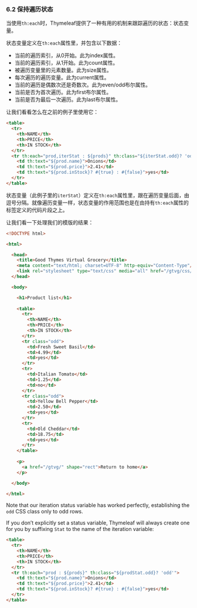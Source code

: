 ### 6.2 保持遍历状态

当使用`th:each`时，Thymeleaf提供了一种有用的机制来跟踪遍历的状态：状态变量。

状态变量定义在`th:each`属性里，并包含以下数据：

- 当前的遍历索引，从0开始。此为index属性。
- 当前的遍历索引，从1开始。此为count属性。
- 被遍历变量里的元素数量。此为size属性。
- 每次遍历的遍历变量。此为current属性。
- 当前的遍历是偶数次还是奇数次。此为even/odd布尔属性。
- 当前是否为首次遍历。此为first布尔属性。
- 当前是否为最后一次遍历。此为last布尔属性。

让我们看看怎么在之前的例子里使用它：
```html
<table>
  <tr>
    <th>NAME</th>
    <th>PRICE</th>
    <th>IN STOCK</th>
  </tr>
  <tr th:each="prod,iterStat : ${prods}" th:class="${iterStat.odd}? 'odd'">
    <td th:text="${prod.name}">Onions</td>
    <td th:text="${prod.price}">2.41</td>
    <td th:text="${prod.inStock}? #{true} : #{false}">yes</td>
  </tr>
</table>
```
状态变量（此例子里的`iterStat`）定义在`th:each`属性里，跟在遍历变量后面，由逗号分隔。就像遍历变量一样，状态变量的作用范围也是在由持有`th:each`属性的标签定义的代码片段之上。

让我们看一下处理我们的模版的结果：
```html
<!DOCTYPE html>

<html>

  <head>
    <title>Good Thymes Virtual Grocery</title>
    <meta content="text/html; charset=UTF-8" http-equiv="Content-Type"/>
    <link rel="stylesheet" type="text/css" media="all" href="/gtvg/css/gtvg.css" />
  </head>

  <body>

    <h1>Product list</h1>
  
    <table>
      <tr>
        <th>NAME</th>
        <th>PRICE</th>
        <th>IN STOCK</th>
      </tr>
      <tr class="odd">
        <td>Fresh Sweet Basil</td>
        <td>4.99</td>
        <td>yes</td>
      </tr>
      <tr>
        <td>Italian Tomato</td>
        <td>1.25</td>
        <td>no</td>
      </tr>
      <tr class="odd">
        <td>Yellow Bell Pepper</td>
        <td>2.50</td>
        <td>yes</td>
      </tr>
      <tr>
        <td>Old Cheddar</td>
        <td>18.75</td>
        <td>yes</td>
      </tr>
    </table>
  
    <p>
      <a href="/gtvg/" shape="rect">Return to home</a>
    </p>

  </body>
  
</html>
```
Note that our iteration status variable has worked perfectly, establishing the `odd` CSS class only to odd rows.

If you don’t explicitly set a status variable, Thymeleaf will always create one for you by suffixing `Stat` to the name of the iteration variable:
```html
<table>
  <tr>
    <th>NAME</th>
    <th>PRICE</th>
    <th>IN STOCK</th>
  </tr>
  <tr th:each="prod : ${prods}" th:class="${prodStat.odd}? 'odd'">
    <td th:text="${prod.name}">Onions</td>
    <td th:text="${prod.price}">2.41</td>
    <td th:text="${prod.inStock}? #{true} : #{false}">yes</td>
  </tr>
</table>
```
